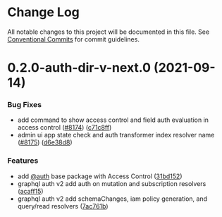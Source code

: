 # Change Log

All notable changes to this project will be documented in this file.
See [Conventional Commits](https://conventionalcommits.org) for commit guidelines.

# 0.2.0-auth-dir-v-next.0 (2021-09-14)


### Bug Fixes

* add command to show access control and field auth evaluation in access control ([#8174](https://github.com/aws-amplify/amplify-cli/issues/8174)) ([c71c8ff](https://github.com/aws-amplify/amplify-cli/commit/c71c8ff4950dd07478d7c16d42a6dc96518fc97d))
* admin ui app state check and auth transformer index resolver name ([#8175](https://github.com/aws-amplify/amplify-cli/issues/8175)) ([d6e38d8](https://github.com/aws-amplify/amplify-cli/commit/d6e38d87d1d82b05679ddd602ddc514eb1d1cf87))


### Features

* add [@auth](https://github.com/auth) base package with Access Control ([31bd152](https://github.com/aws-amplify/amplify-cli/commit/31bd15276e3bf2e86f5b188bf581d3abbf7ab223))
* graphql auth v2 add auth on mutation and subscription resolvers ([acaff15](https://github.com/aws-amplify/amplify-cli/commit/acaff150efa7da285330e718aaf3fc36cae465d8))
* graphql auth v2 add schemaChanges, iam policy generation, and query/read resolvers ([7ac761b](https://github.com/aws-amplify/amplify-cli/commit/7ac761b422c23f09eea2602f147ebfd6052e5c80))
